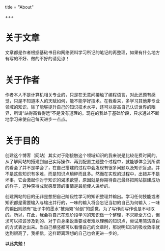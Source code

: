 title = "About"

+++

# 关于文章

文章都是作者根据基础书目和网络资料学习所记的笔记的再整理，如果有什么地方有写的不好、做的不好的请见谅！

# 关于作者

作者本人不是计算机相关专业的，只是在无意间接触了编程语言，对此还颇有感觉，只是不知道本人的天赋如何，能不能学好技术。在我看来，多学习其他非专业领域的知识，除了能够提升自己的知识技术水平，还可以提高自己认识世界的眼界，所谓“站得高看得远”不是没有道理的。现在的我处于基础阶段，只求通过不断地学习来使自己每天进步一点点。

# 关于目的

创建这个博客（网站）其实对于刚接触这个领域知识的我来说是比较花费时间的。从了解网站的搭建到自己实际操作、再到配置主题整个过程中，就能够体会到所谓的看会了并不是学会了，在自己搭建的过程中会发现有很多问题以及知识盲点。并不是这些知识有多难，而是知识点琐碎而且多。然而在实现的过程中，出错并不是坏事，它会激起你对于知识的渴求欲望，原因就是你期待自己最终把网站搭建成功的样子，这种获得成就感反馈的事情是最能使人进步的。

创建网站的目的无非是想把自己阶段性学习的知识整理并输出。学习任何技能或者知识都是需要输入与输出并行的，一味的输入将会忘记当初的自己为何输入；一味的输出则颇有“肚子中的墨水”被频繁“倾倒”的感觉，为了写作而写作也是不可取的。所以，在此，我会将自己在现阶段学习的知识做一个整理，不求能全方位，但求可以把该涉及到的、对于自身来说重要或者难以理解的知识点，尝试用简洁直白的方式表达出来。当自己横竖都可以看懂自己的文章时，那说明知识的吸收效率就达到很高了，我相信，这样距离理想的自己也会更进一步的。



**以此共勉！**